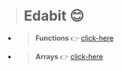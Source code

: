 > # Edabit 😊

-  > **Functions** 👉  [click-here](./Functions/)

- > **Arrays** 👉  [click-here](./Arrays)


